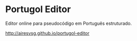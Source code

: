Portugol Editor
====

Editor online para pseudocódigo em Português estruturado.

http://airesvsg.github.io/portugol-editor
